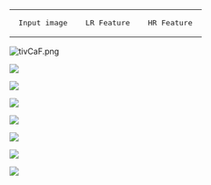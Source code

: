 | | | |
|---|---|---|
|<pre>         Input image          </pre>|<pre>          LR Feature          </pre>|<pre>          HR Feature         </pre>|

![tivCaF.png](https://s1.ax1x.com/2020/05/26/tivCaF.png)

![](https://s1.ax1x.com/2020/05/26/tFpyhF.png)

![](https://s1.ax1x.com/2020/05/26/tFpqcd.png)

![](https://s1.ax1x.com/2020/05/26/tFpvHP.png)

![](https://s1.ax1x.com/2020/05/26/tF9Fjs.png)

![](https://s1.ax1x.com/2020/05/26/tF9QgJ.png)

![](https://s1.ax1x.com/2020/05/26/tF93uR.png)

![](https://s1.ax1x.com/2020/05/26/tFCSq1.png)
